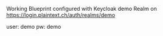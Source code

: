 Working Blueprint configured with Keycloak demo Realm on https://login.plaintext.ch/auth/realms/demo

user: demo
pw: demo

